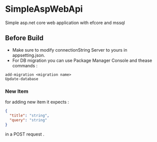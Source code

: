 # SimpleAspWebApi

Simple asp.net core web application with efcore and mssql

## Before Build 

* Make sure to modify connectionString Server to yours in appsetting.json.
* For DB migration you can use Package Manager Console and thease commands :

```
add-migration <migration name>
Update-database
```
### New Item 

for adding new item it expects :

```json
{
  "title": "string",
  "query": "string"
}
```
in a POST request .

